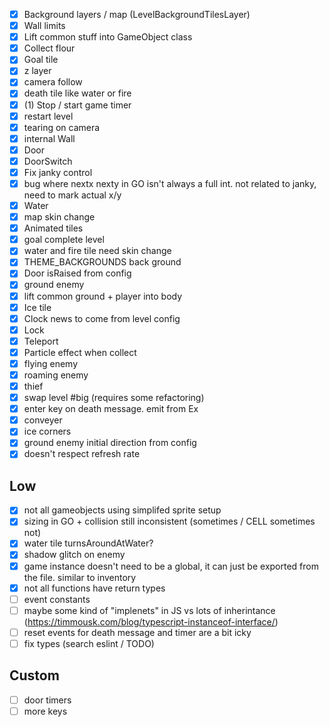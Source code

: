 - [x] Background layers / map (LevelBackgroundTilesLayer)
- [x] Wall limits
- [x] Lift common stuff into GameObject class
- [x] Collect flour
- [x] Goal tile
- [x] z layer
- [x] camera follow
- [x] death tile like water or fire
- [x] (1) Stop / start game timer
- [x] restart level
- [x] tearing on camera
- [x] internal Wall
- [x] Door
- [x] DoorSwitch
- [x] Fix janky control
- [x] bug where nextx nexty in GO isn't always a full int. not related to janky, need to mark actual x/y
- [x] Water
- [x] map skin change
- [x] Animated tiles
- [x] goal complete level
- [x] water and fire tile need skin change
- [x] THEME_BACKGROUNDS back ground
- [x] Door isRaised from config
- [x] ground enemy
- [x] lift common ground + player into body
- [x] Ice tile
- [x] Clock news to come from level config
- [x] Lock
- [x] Teleport
- [x] Particle effect when collect
- [x] flying enemy
- [x] roaming enemy
- [x] thief
- [x] swap level #big (requires some refactoring)
- [x] enter key on death message. emit from Ex
- [x] conveyer
- [x] ice corners
- [x] ground enemy initial direction from config
- [x] doesn't respect refresh rate

## Low

- [x] not all gameobjects using simplifed sprite setup
- [x] sizing in GO + collision still inconsistent (sometimes / CELL sometimes not)
- [x] water tile turnsAroundAtWater?
- [x] shadow glitch on enemy
- [x] game instance doesn't need to be a global, it can just be exported from the file. similar to inventory
- [x] not all functions have return types
- [ ] event constants
- [ ] maybe some kind of "implenets" in JS vs lots of inherintance (https://timmousk.com/blog/typescript-instanceof-interface/)
- [ ] reset events for death message and timer are a bit icky
- [ ] fix types (search eslint / TODO)

## Custom

- [ ] door timers
- [ ] more keys
